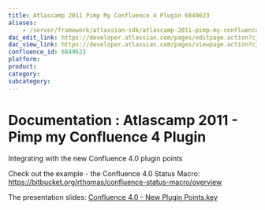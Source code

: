 ```yaml
---
title: Atlascamp 2011 Pimp My Confluence 4 Plugin 6849623
aliases:
    - /server/framework/atlassian-sdk/atlascamp-2011-pimp-my-confluence-4-plugin-6849623.html
dac_edit_link: https://developer.atlassian.com/pages/editpage.action?cjm=wozere&pageId=6849623
dac_view_link: https://developer.atlassian.com/pages/viewpage.action?cjm=wozere&pageId=6849623
confluence_id: 6849623
platform:
product:
category:
subcategory:
---
```

# Documentation : Atlascamp 2011 - Pimp my Confluence 4 Plugin

Integrating with the new Confluence 4.0 plugin points

Check out the example - the Confluence 4.0 Status Macro: <a href="https://bitbucket.org/rthomas/confluence-status-macro/overview" class="uri external-link">https://bitbucket.org/rthomas/confluence-status-macro/overview</a>

The presentation slides: [Confluence 4.0 - New Plugin Points.key](attachments/6849623/7078095.key)
















































































































































































































































































































